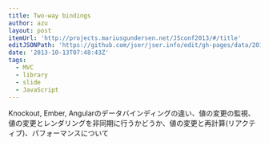 ```yaml
---
title: Two-way bindings
author: azu
layout: post
itemUrl: 'http://projects.mariusgundersen.net/JSconf2013/#/title'
editJSONPath: 'https://github.com/jser/jser.info/edit/gh-pages/data/2013/10/index.json'
date: '2013-10-13T07:48:43Z'
tags:
  - MVC
  - library
  - slide
  - JavaScript
---
```

Knockout, Ember, Angularのデータバインディングの違い、値の変更の監視、値の変更とレンダリングを非同期に行うかどうか、値の変更と再計算(リアクティブ)、パフォーマンスについて
